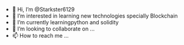 - 👋 Hi, I’m @Starkster6129
- 👀 I’m interested in learning new technologies specially Blockchain 
- 🌱 I’m currently learningpython and solidity
- 💞️ I’m looking to collaborate on ...
- 📫 How to reach me ...

<!---
Starkster6129/Starkster6129 is a ✨ special ✨ repository because its `README.md` (this file) appears on your GitHub profile.
You can click the Preview link to take a look at your changes.
--->

